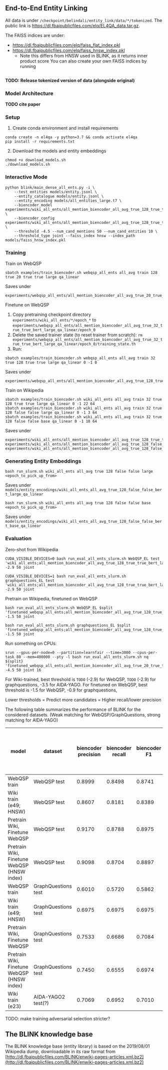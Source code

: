 ## End-to-End Entity Linking

All data is under `/checkpoint/belindali/entity_link/data/*/tokenized`. The public link is https://dl.fbaipublicfiles.com/elq/EL4QA_data.tar.gz.

The FAISS indices are under:
- https://dl.fbaipublicfiles.com/elq/faiss_flat_index.pkl
- https://dl.fbaipublicfiles.com/elq/faiss_hnsw_index.pkl
    - Note this differs from HNSW used in BLINK, as it returns inner product score
You can also create your own FAISS indices by running
```console

```

**TODO: Release tokenized version of data (alongside original)**
### Model Architecture
**TODO cite paper**

### Setup
1. Create conda environment and install requirements
```console
conda create -n el4qa -y python=3.7 && conda activate el4qa
pip install -r requirements.txt
```

2. Download the models and entity embeddings
```console
chmod +x download_models.sh
./download_models.sh
```

### Interactive Mode
```console
python blink/main_dense_all_ents.py -i \
    --test_entities models/entity.jsonl \
    --entity_catalogue models/entity.jsonl \
    --entity_encoding models/all_entities_large.t7 \
    --biencoder_model experiments/wiki_all_ents/all_mention_biencoder_all_avg_true_128_true_true_bert_large_qa_linear/epoch_22/pytorch_model.bin \
    --biencoder_config experiments/wiki_all_ents/all_mention_biencoder_all_avg_true_128_true_true_bert_large_qa_linear/training_params.txt \
    --threshold -4.5 --num_cand_mentions 50 --num_cand_entities 10 \
    --threshold_type joint --faiss_index hnsw --index_path models/faiss_hnsw_index.pkl
```

### Training
Train on WebQSP
```console
sbatch examples/train_biencoder.sh webqsp_all_ents all_avg train 128 true 20 true true large qa_linear
```
Saves under
```
experiments/webqsp_all_ents/all_mention_biencoder_all_avg_true_20_true_true_bert_large_qa_linear
```

Finetune on WebQSP
1. Copy pretraining checkpoint directory `experiments/wiki_all_ents/*/epoch_*` to `experiments/webqsp_all_ents/all_mention_biencoder_all_avg_true_32_true_true_bert_large_qa_linear/epoch_0`
2. Delete the saved trainer state (to reset trainer from scratch): `rm experiments/webqsp_all_ents/all_mention_biencoder_all_avg_true_32_true_true_bert_large_qa_linear/epoch_0/training_state.th`
3. Run:
```console
sbatch examples/train_biencoder.sh webqsp_all_ents all_avg train 32 true 128 true true large qa_linear 0 -1 0
```
Saves under
```
experiments/webqsp_all_ents/all_mention_biencoder_all_avg_true_128_true_true_bert_large_qa_linear
```

Train on Wikipedia
```console
sbatch examples/train_biencoder.sh wiki_all_ents all_avg train 32 true 128 true true large qa_linear 0 -1 22 64
sbatch examples/train_biencoder.sh wiki_all_ents all_avg train 32 true 128 false false large qa_linear 0 -1 3 64
sbatch examples/train_biencoder.sh wiki_all_ents all_avg train 32 true 128 false false base qa_linear 0 -1 10 64
```

Saves under
```
experiments/wiki_all_ents/all_mention_biencoder_all_avg_true_128_true_true_bert_large_qa_linear
experiments/wiki_all_ents/all_mention_biencoder_all_avg_true_128_false_false_bert_large_qa_linear
experiments/wiki_all_ents/all_mention_biencoder_all_avg_true_128_false_false_bert_base_qa_linear
```


### Generating Entity Embeddings
```console
bash run_slurm.sh wiki_all_ents all_avg true 128 false false large <epoch_to_pick_up_from>
```
Saves under `models/entity_encodings/wiki_all_ents_all_avg_true_128_false_false_bert_large_qa_linear`

``` console
bash run_slurm.sh wiki_all_ents all_avg true 128 false false base <epoch_to_pick_up_from>
```
Saves under `models/entity_encodings/wiki_all_ents_all_avg_true_128_false_false_bert_base_qa_linear`


### Evaluation
Zero-shot from Wikipedia
```console
CUDA_VISIBLE_DEVICES=0 bash run_eval_all_ents_slurm.sh WebQSP_EL test 'wiki_all_ents;all_mention_biencoder_all_avg_true_128_true_true_bert_large_qa_linear;49' -2.9 50 joint

CUDA_VISIBLE_DEVICES=1 bash run_eval_all_ents_slurm.sh graphquestions_EL test 'wiki_all_ents;all_mention_biencoder_all_avg_true_128_true_true_bert_large_qa_linear;49' -2.9 50 joint
```

Pretrain on Wikipedia, finetuned on WebQSP
```console
bash run_eval_all_ents_slurm.sh WebQSP_EL $split 'finetuned_webqsp_all_ents;all_mention_biencoder_all_avg_true_128_true_true_bert_large_qa_linear;18' -1.5 50 joint

bash run_eval_all_ents_slurm.sh graphquestions_EL $split 'finetuned_webqsp_all_ents;all_mention_biencoder_all_avg_true_128_true_true_bert_large_qa_linear;18' -1.5 50 joint
```

Run something on CPUs:
```console
srun --gpus-per-node=0 --partition=learnfair --time=3000 --cpus-per-task 80 --mem=400000 --pty -l bash run_eval_all_ents_slurm.sh nq ${split} 'finetuned_webqsp_all_ents;all_mention_biencoder_all_avg_true_20_true_true_bert_large_qa_linear' -4.5 50 joint 16
```

For Wiki-trained, best threshold is `TODO` (-2.9) for WebQSP, `TODO` (-2.9) for graphquestions, -3.5 for AIDA-YAGO.
For finetuned on WebQSP, best threshold is -1.5 for WebQSP, -0.9 for graphquestions,

Lower thresholds = Predict more candidates = Higher recall/lower precision

The following table summarizes the performance of BLINK for the considered datasets. (Weak matching for WebQSP/GraphQuestions, strong matching for AIDA-YAGO)

model | dataset | biencoder precision | biencoder recall | biencoder F1 | runtime (s), bsz=64, bsz=1 (1CPU), bsz=1 (80CPU) |
------------- | ------------- | ------------- | ------------- | ------------- | ------------- |
WebQSP train | WebQSP test | 0.8999 | 0.8498 | 0.8741 | 183.4 |
Wiki train (e49; HNSW) | WebQSP test | 0.8607 | 0.8181 | 0.8389 | 33.53 |
Pretrain Wiki, Finetune WebQSP | WebQSP test | 0.9170 | 0.8788 | 0.8975 | ? |
Pretrain Wiki, Finetune WebQSP (HNSW index) | WebQSP test | 0.9098 | 0.8704 | 0.8897 | 26.43, 2429.3, 328.1 |
WebQSP train | GraphQuestions test | 0.6010 | 0.5720 | 0.5862 | 756.3 |
Wiki train (e49; HNSW) | GraphQuestions test | 0.6975 | 0.6975 | 0.6975 | 43.32 |
Pretrain Wiki, Finetune WebQSP | GraphQuestions test | 0.7533 | 0.6686 | 0.7084 | ? |
Pretrain Wiki, Finetune WebQSP (HNSW index) | GraphQuestions test | 0.7450 | 0.6555 | 0.6974 | 52.12 |
Wiki train (e23) | AIDA-YAGO2 test(?) | 0.7069 | 0.6952 | 0.7010 | ? |

TODO: make training adversarial selection stricter?


## The BLINK knowledge base
The BLINK knowledge base (entity library) is based on the 2019/08/01 Wikipedia dump, downloadable in its raw format from [http://dl.fbaipublicfiles.com/BLINK/enwiki-pages-articles.xml.bz2](http://dl.fbaipublicfiles.com/BLINK/enwiki-pages-articles.xml.bz2)
